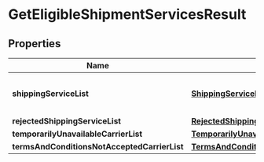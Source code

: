 
# GetEligibleShipmentServicesResult

## Properties
Name | Type | Description | Notes
------------ | ------------- | ------------- | -------------
**shippingServiceList** | [**ShippingServiceList**](ShippingServiceList.md) | A list of shipping services offers. | 
**rejectedShippingServiceList** | [**RejectedShippingServiceList**](RejectedShippingServiceList.md) |  |  [optional]
**temporarilyUnavailableCarrierList** | [**TemporarilyUnavailableCarrierList**](TemporarilyUnavailableCarrierList.md) |  |  [optional]
**termsAndConditionsNotAcceptedCarrierList** | [**TermsAndConditionsNotAcceptedCarrierList**](TermsAndConditionsNotAcceptedCarrierList.md) |  |  [optional]



